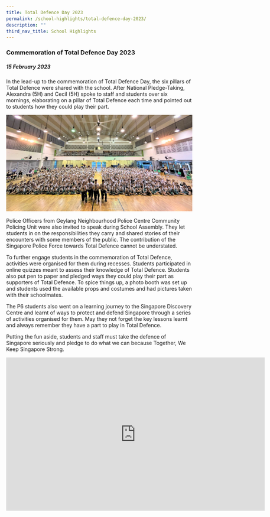```yaml
---
title: Total Defence Day 2023
permalink: /school-highlights/total-defence-day-2023/
description: ""
third_nav_title: School Highlights
---
```

### Commemoration of Total Defence Day 2023

##### 15 February 2023

In the lead-up to the commemoration of Total Defence Day, the six pillars of Total Defence were shared with the school.  After National Pledge-Taking, Alexandra (5H) and Cecil (5H) spoke to staff and students over six mornings, elaborating on a pillar of Total Defence each time and pointed out to students how they could play their part.

![](/images/Event/TDD%202023/thank%20you%20tdd.jpg)

Police Officers from Geylang Neighbourhood Police Centre Community Policing Unit were also invited to speak during School Assembly. They let students in on the responsibilities they carry and shared stories of their encounters with some members of the public. The contribution of the Singapore Police Force towards Total Defence cannot be understated.

To further engage students in the commemoration of Total Defence, activities were organised for them during recesses. Students participated in online quizzes meant to assess their knowledge of Total Defence. Students also put pen to paper and pledged ways they could play their part as supporters of Total Defence. To spice things up, a photo booth was set up and students used the available props and costumes and had pictures taken with their schoolmates.
 
The P6 students also went on a learning journey to the Singapore Discovery Centre and learnt of ways to protect and defend Singapore through a series of activities organised for them. May they not forget the key lessons learnt and always remember they have a part to play in Total Defence. 

Putting the fun aside, students and staff must take the defence of Singapore seriously and pledge to do what we can because Together, We Keep Singapore Strong.

<iframe allowfullscreen="" allow="accelerometer; autoplay; clipboard-write; encrypted-media; gyroscope; picture-in-picture; web-share" frameborder="0" title="YouTube video player" src="https://www.youtube.com/embed/zwqhWcD7uL0" height="415" width="700"></iframe>